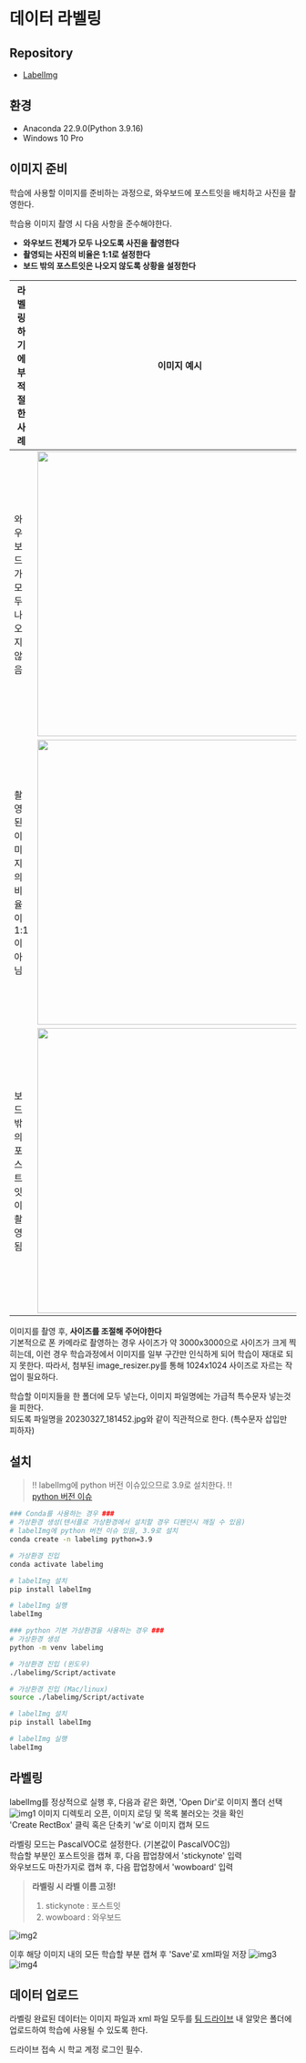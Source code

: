 # 데이터 라벨링

## Repository
- [LabelImg](https://github.com/heartexlabs/labelImg)

## 환경
- Anaconda 22.9.0(Python 3.9.16)
- Windows 10 Pro

## 이미지 준비
학습에 사용할 이미지를 준비하는 과정으로, 와우보드에 포스트잇을 배치하고 사진을 촬영한다.  

학습용 이미지 촬영 시 다음 사항을 준수해야한다.
- **와우보드 전체가 모두 나오도록 사진을 촬영한다**  
- **촬영되는 사진의 비율은 1:1로 설정한다**  
- **보드 밖의 포스트잇은 나오지 않도록 상황을 설정한다**     

|라벨링하기에 부적절한 사례|이미지 예시|
|--|--|
|와우보드가 모두 나오지 않음|<img src="./mdImg/IMG_1486.jpg" width="500">|
|촬영된 이미지의 비율이 1:1이 아님|<img src="./mdImg/20230404_201402.jpg" width="500">|
|보드 밖의 포스트잇이 촬영됨|<img src="./mdImg/20230404_193100(1).jpg" width="500">|

이미지를 촬영 후, **사이즈를 조절해 주어야한다**  
기본적으로 폰 카메라로 촬영하는 경우 사이즈가 약 3000x3000으로 사이즈가 크게 찍히는데, 이런 경우 학습과정에서 이미지를 일부 구간만 인식하게 되어 학습이 재대로 되지 못한다.
따라서, 첨부된 image_resizer.py를 통해 1024x1024 사이즈로 자르는 작업이 필요하다.  


학습할 이미지들을 한 폴더에 모두 넣는다, 이미지 파일명에는 가급적 특수문자 넣는것을 피한다.  
되도록 파일명을 20230327_181452.jpg와 같이 직관적으로 한다. (특수문자 삽입만 피하자)

## 설치
> !! labelImg에 python 버전 이슈있으므로 3.9로 설치한다. !!  
[python 버전 이슈](https://github.com/heartexlabs/labelImg/issues/811)
```bash
### Conda를 사용하는 경우 ###
# 가상환경 생성(텐서플로 가상환경에서 설치할 경우 디펜던시 깨질 수 있음)
# labelImg에 python 버전 이슈 있음, 3.9로 설치
conda create -n labelimg python=3.9

# 가상환경 진입
conda activate labelimg

# labelImg 설치
pip install labelImg

# labelImg 실행
labelImg
```

```bash
### python 기본 가상환경을 사용하는 경우 ###
# 가상환경 생성
python -m venv labelimg

# 가상환경 진입 (윈도우)
./labelimg/Script/activate

# 가상환경 진입 (Mac/linux)
source ./labelimg/Script/activate

# labelImg 설치
pip install labelImg

# labelImg 실행
labelImg
```

## 라벨링
labelImg를 정상적으로 실행 후, 다음과 같은 화면, 'Open Dir'로 이미지 폴더 선택  
![img1](./mdImg/20230327_191712.png)
이미지 디렉토리 오픈, 이미지 로딩 및 목록 불러오는 것을 확인  
'Create RectBox' 클릭 혹은 단축키 'w'로 이미지 캡쳐 모드  

라벨링 모드는 PascalVOC로 설정한다. (기본값이 PascalVOC임)  
학습할 부분인 포스트잇을 캡쳐 후, 다음 팝업창에서 'stickynote' 입력  
와우보드도 마찬가지로 캡쳐 후, 다음 팝업창에서 'wowboard' 입력  

> **라벨링 시 라벨 이름 고정!**
> 1. stickynote : 포스트잇
> 2. wowboard : 와우보드

![img2](./mdImg/20230327_192304.png)

이후 해당 이미지 내의 모든 학습할 부분 캡쳐 후 'Save'로 xml파일 저장
![img3](./mdImg/20230327_193118.png)
![img4](./mdImg/20230327_193209.png)

## 데이터 업로드
라벨링 완료된 데이터는 이미지 파일과 xml 파일 모두를 [팀 드라이브](https://kyonggiackr-my.sharepoint.com/:f:/g/personal/jamsilkes_kyonggi_ac_kr/En2IW2YjSPpIn_DMN7gLc1IBBM_A2cmBvMMqOg4x1qVQfQ?e=8m6rwQ) 내 알맞은 폴더에 업로드하여 학습에 사용될 수 있도록 한다. 

드라이브 접속 시 학교 계정 로그인 필수.
